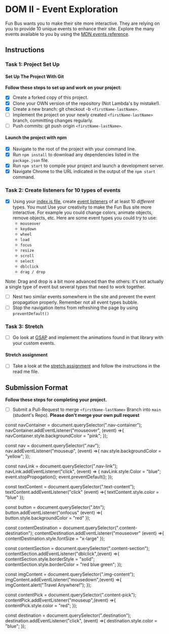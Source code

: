 # DOM II - Event Exploration

Fun Bus wants you to make their site more interactive. They are relying on you to provide 10 unique events to enhance their site. Explore the many events available to you by using the [MDN events reference](https://developer.mozilla.org/en-US/docs/Web/Events).

## Instructions

### Task 1: Project Set Up

#### Set Up The Project With Git

**Follow these steps to set up and work on your project:**

* [x] Create a forked copy of this project.
* [x] Clone your OWN version of the repository (Not Lambda's by mistake!).
* [x] Create a new branch: git checkout -b `<firstName-lastName>`.
* [ ] Implement the project on your newly created `<firstName-lastName>` branch, committing changes regularly.
* [ ] Push commits: git push origin `<firstName-lastName>`.

#### Launch the project with npm

* [x] Navigate to the root of the project with your command line.
* [x] Run `npm install` to download any dependencies listed in the `package.json` file.
* [x] Run `npm start` to compile your project and launch a development server.
* [x] Navigate Chrome to the URL indicated in the output of the `npm start` command.

### Task 2: Create listeners for 10 types of events

* [x] Using your [index.js file](js/index.js), create [event listeners](https://developer.mozilla.org/en-US/docs/Web/Events) of at least 10 _different_ types. You must Use your creativity to make the Fun Bus site more interactive. For example you could change colors, animate objects, remove objects, etc. Here are some event types you could try to use:
  * `mouseover`
  * `keydown`
  * `wheel`
  * `load`
  * `focus`
  * `resize`
  * `scroll`
  * `select`
  * `dblclick`
  * `drag / drop`

Note: Drag and drop is a bit more advanced than the others: it's not actually a single type of event but several types that need to work together.

* [ ] Nest two similar events somewhere in the site and prevent the event propagation properly. Remember not all event types bubble.
* [ ] Stop the navigation items from refreshing the page by using `preventDefault()`

### Task 3: Stretch

* [ ] Go look at [GSAP](https://greensock.com/) and implement the animations found in that library with your custom events.

#### Stretch assignment

* [ ] Take a look at the [stretch assignment](stretch-assignment) and follow the instructions in the read me file.

## Submission Format

**Follow these steps for completing your project.**

* [ ] Submit a Pull-Request to merge `<firstName-lastName>` Branch into `main` (student's  Repo). **Please don't merge your own pull request**

const navContainer = document.querySelector(".nav-container");
navContainer.addEventListener("mouseover", (event) =>{
  navContainer.style.backgroundColor = "pink";
});

const nav = document.querySelector(".nav");
nav.addEventListener("mouseup", (event) =>{
  nav.style.backgroundColor = "yellow";
});

const navLink = document.querySelector(".nav-link");
navLink.addEventListener("click", (event) => {
  navLink.style.Color = "blue";
  event.stopPropogation();
  event.preventDefault();
});

const textContent = document.querySelector(".text-content");
textContent.addEventListener("click" (event) =>{
  textContent.style.color = "blue"
});

const button = document.querySelector(".btn");
button.addEventListener("onfocus" (event) =>{
  button.style.backgroundColor = "red"
});

const contentDestination = document.querySelector(".content-destination");
contentDestination.addEventListener("mouseover" (event) =>{
  contentDestination.style.fontSize = "x-large"
});

const contentSection = document.querySelector(".content-section");
contentSection.addEventListener("dblclick",(event) =>{
  contentSection.style.borderStyle = "solid";
  contentSection.style.borderColor = "red blue green"; 
});

const imgContent = document.querySelector(".img-content");
imgContent.addEventListener("mousedown",(event) =>{
  imgContent.alert("Travel Anywhere!");
});

const contentPick = document.querySelector(".content-pick");
contentPick.addEventListener("mouseup",(event) =>{
  contentPick.style.color = "red";
});

const destination = document.querySelector(".destination");
destination.addEventListener("click", (event) =>{
destination.style.color = "blue";
});


